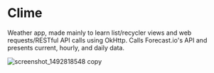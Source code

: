 # Clime
Weather app, made mainly to learn list/recycler views and web requests/RESTful API calls using OkHttp. Calls Forecast.io's API and presents current, hourly, and daily data.

![screenshot_1492818548 copy](https://cloud.githubusercontent.com/assets/5976375/25299525/0db9ae98-26ce-11e7-8233-980cbeb30103.png)
